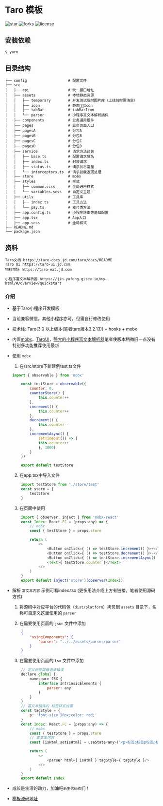 # Taro 模板  
![star](https://img.shields.io/github/stars/Gavinpeng2014/taroTemplate)
![forks](https://img.shields.io/github/forks/Gavinpeng2014/taroTemplate)
![license](https://img.shields.io/github/license/Gavinpeng2014/taroTemplate)

## 安装依赖

```bash
$ yarn

```

## 目录结构

```
├── config                   # 配置文件
├── src
│   ├── api                  # 统一接口地址
│   ├── assets               # 本地静态资源
│   │   ├── temporary        # 开发测试临时图片库（上线前时需清空）
│   │   ├── icon             # 静态Icon
│   │   ├── tabBar           # tabBarIcon
│   │   └── parser           # 小程序富文本解析插件
│   ├── components           # 业务通用组件
│   ├── pages                # 业务页面入口
│   ├── pagesA               # 分包A
│   ├── pagesB               # 分包B
│   ├── pagesC               # 分包C
│   ├── pagesD               # 分包D
│   ├── service              # 请求方法封装
│   │   ├── base.ts          # 配置请求域名
│   │   ├── index.ts         # 封装请求
│   │   ├── status.ts        # 请求状态常量
│   │   └── interceptors.ts  # 请求拦截返回处理
│   ├── store                # mobx
│   ├── styles               # 样式
│   │   ├── common.scss      # 全局通用样式
│   │   └── variables.scss   # 自定义主题
│   ├── utils                # 工具库
│   │   ├── index.ts         # 工具方法
│   │   └── pay.ts           # 支付类方法
│   ├── app.config.ts        # 小程序路由等基础配置
│   ├── app.tsx              # App入口
│   ├── app.scss             # 全局样式
├── README.md
└── package.json
```

## 资料

```
Taro文档 https://taro-docs.jd.com/taro/docs/README
Taro Ui https://taro-ui.jd.com
物料市场 https://taro-ext.jd.com

小程序富文本解析器 https://jin-yufeng.gitee.io/mp-html/#/overview/quickstart
```


### 介绍
- 基于Taro小程序开发模板
- 当前兼容微信，其他小程序亦可，但需自行修改使用
- 技术栈: Taro(3.0 以上版本(笔者taro版本3.2.13)) + hooks + mobx 
- 内置[mobx](https://cn.mobx.js.org/)，[TaroUI](https://taro-ui.jd.com)，[强大的小程序富文本解析器](https://jin-yufeng.gitee.io/mp-html/#/overview/quickstart)笔者使版本稍微旧一点没有特别多功能推荐使用最新
- 使用 `mobx`
    1. 在/src/store下新建例test.ts文件
    ```javascript
    import { observable } from 'mobx'

        const testStore = observable({
            counter: 0,
            counterStore() {
                this.counter++
            },
            increment() {
                this.counter++
            },
            decrement() {
                this.counter--
            },
            incrementAsync() {
                setTimeout(() => {
                this.counter++
                }, 1000)
            }
        })

        export default testStore
    ```

    2. 在app.tsx中导入文件
    ```javascript
        import testStore from './store/test'
        const store = {
            testStore
        }
    ```

    3. 在页面中使用
    ```javascript
        import { observer, inject } from 'mobx-react'
        const Index: React.FC = (props:any) => {
            // mobx
            const { testStore } = props.store

            return (
                <>
                    <Button onClick={ () => testStore.increment() }>+</Button>
                    <Button onClick={ () => testStore.decrement() }>-</Button>
                    <Button onClick={ () => testStore.incrementAsync() }>Add Async</Button>
                    <Text>{ testStore.counter }</Text>
                </>
            )
        }
        export default inject('store')(observer(Index))
    ```
- 解析 `富文本内容` 示例可看index.tsx (更多用法介绍上方有链接，笔者使用源码方式)
    1. 将源码中对应平台的代码包（`dist/platform`）拷贝到 `assets` 目录下，名称可自定义这里使用的 `parser`

    2. 在需要使用页面的 `json` 文件中添加
    ```json
        {
            "usingComponents": {
                "parser": "../../assets/parser/parser" 
            }
        }
    ```

    3. 在需要使用页面的 `tsx` 文件中添加
    ```javascript
        // 定义标签屏蔽语法错误
        declare global {
            namespace JSX {
                interface IntrinsicElements {
                    parser: any
                }
            }
        }
        // 富文本插件内 标签样式设置
        const tagStyle = {
            p: 'font-size:20px;color: red;'
        }
        const Index: React.FC = (props:any) => {
            // mobx
            const { testStore } = props.store
            // 富文本内容
            const [isHtml,setIsHtml] = useState<any>('<p>标签p标签p标签p标签p标签p标签</p><span>span标签<span><div>div标签</div>')

            return (
                <>
                    <parser html={ isHtml } tagStyle={ tagStyle }/>
                </>
            )
        }
        export default Index
    ```
- 成长是生活的动力，加油吧`新生代码农`们！
- [模板源码地址](https://github.com/Gavinpeng2014/taroTemplate)